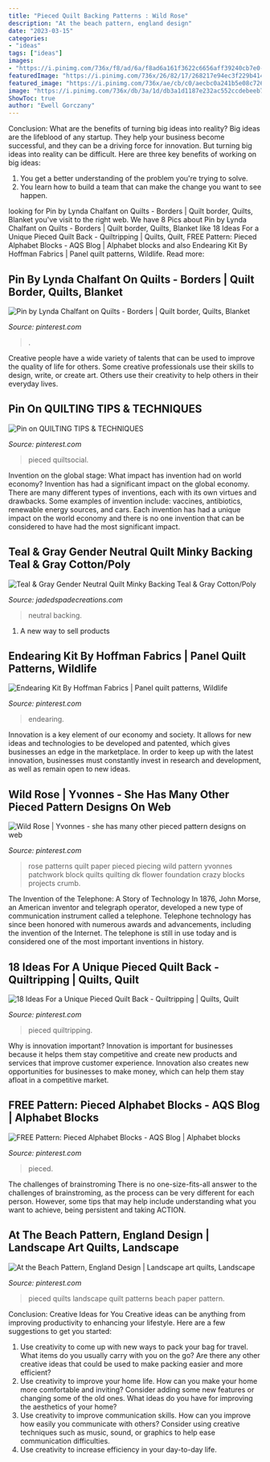 ```yaml
---
title: "Pieced Quilt Backing Patterns : Wild Rose"
description: "At the beach pattern, england design"
date: "2023-03-15"
categories:
- "ideas"
tags: ["ideas"]
images:
- "https://i.pinimg.com/736x/f8/ad/6a/f8ad6a161f3622c6656aff39240cb7e0--patchwork-quilting-quilting-ideas.jpg"
featuredImage: "https://i.pinimg.com/736x/26/82/17/268217e94ec3f229b4148c679c9f7df8.jpg"
featured_image: "https://i.pinimg.com/736x/ae/cb/c0/aecbc0a241b5e08c7262974eb1d69646.jpg"
image: "https://i.pinimg.com/736x/db/3a/1d/db3a1d1187e232ac552ccdebeeb706c0.jpg"
ShowToc: true
author: "Ewell Gorczany"
---
```



Conclusion: What are the benefits of turning big ideas into reality?
Big ideas are the lifeblood of any startup. They help your business become successful, and they can be a driving force for innovation. But turning big ideas into reality can be difficult. Here are three key benefits of working on big ideas:
1. You get a better understanding of the problem you're trying to solve.
2. You learn how to build a team that can make the change you want to see happen.

	

		
looking for Pin by Lynda Chalfant on Quilts - Borders | Quilt border, Quilts, Blanket you've visit to the right web. We have 8 Pics about Pin by Lynda Chalfant on Quilts - Borders | Quilt border, Quilts, Blanket like 18 Ideas For a Unique Pieced Quilt Back - Quiltripping | Quilts, Quilt, FREE Pattern: Pieced Alphabet Blocks - AQS Blog | Alphabet blocks and also Endearing Kit By Hoffman Fabrics | Panel quilt patterns, Wildlife. Read more:
		
    
## Pin By Lynda Chalfant On Quilts - Borders | Quilt Border, Quilts, Blanket

<img loading=lazy src="https://i.pinimg.com/736x/db/3a/1d/db3a1d1187e232ac552ccdebeeb706c0.jpg" onerror="this.onerror=null;this.src='https://tse2.mm.bing.net/th?id=OIP.frnUT-o9FB9aBl4HFS7LyAHaJ4&amp;pid=15.1';" alt="Pin by Lynda Chalfant on Quilts - Borders | Quilt border, Quilts, Blanket">

_Source: pinterest.com_

>. 

	

Creative people have a wide variety of talents that can be used to improve the quality of life for others. Some creative professionals use their skills to design, write, or create art. Others use their creativity to help others in their everyday lives.

    
## Pin On QUILTING TIPS &amp; TECHNIQUES

<img loading=lazy src="https://i.pinimg.com/736x/ae/cb/c0/aecbc0a241b5e08c7262974eb1d69646.jpg" onerror="this.onerror=null;this.src='https://tse3.mm.bing.net/th?id=OIP.MM3x3aggzGFMdjc_Ivc4lQHaN4&amp;pid=15.1';" alt="Pin on QUILTING TIPS &amp; TECHNIQUES">

_Source: pinterest.com_

>pieced quiltsocial. 

	

Invention on the global stage: What impact has invention had on world economy?
Invention has had a significant impact on the global economy. There are many different types of inventions, each with its own virtues and drawbacks. Some examples of invention include: vaccines, antibiotics, renewable energy sources, and cars. Each invention has had a unique impact on the world economy and there is no one invention that can be considered to have had the most significant impact.

    
## Teal &amp; Gray Gender Neutral Quilt Minky Backing Teal &amp; Gray Cotton/Poly

<img loading=lazy src="https://jadedspadecreations.com/wp-content/uploads/2019/08/DSC08349.jpg" onerror="this.onerror=null;this.src='https://tse4.mm.bing.net/th?id=OIP.eBOArBF0qPzC1m6TiD0UngHaJW&amp;pid=15.1';" alt="Teal &amp; Gray Gender Neutral Quilt Minky Backing Teal &amp; Gray Cotton/Poly">

_Source: jadedspadecreations.com_

>neutral backing. 

	

1. A new way to sell products

    
## Endearing Kit By Hoffman Fabrics | Panel Quilt Patterns, Wildlife

<img loading=lazy src="https://i.pinimg.com/736x/50/9a/b0/509ab0c2d4d5b144df1801f95e2e5713.jpg" onerror="this.onerror=null;this.src='https://tse1.mm.bing.net/th?id=OIP.8EncuFErpCZY_8pbb272yQHaHa&amp;pid=15.1';" alt="Endearing Kit By Hoffman Fabrics | Panel quilt patterns, Wildlife">

_Source: pinterest.com_

>endearing. 

	

Innovation is a key element of our economy and society. It allows for new ideas and technologies to be developed and patented, which gives businesses an edge in the marketplace. In order to keep up with the latest innovation, businesses must constantly invest in research and development, as well as remain open to new ideas.

    
## Wild Rose | Yvonnes - She Has Many Other Pieced Pattern Designs On Web

<img loading=lazy src="https://i.pinimg.com/736x/f8/ad/6a/f8ad6a161f3622c6656aff39240cb7e0--patchwork-quilting-quilting-ideas.jpg" onerror="this.onerror=null;this.src='https://tse4.mm.bing.net/th?id=OIP.Qx6IFa50mjllHIma14WI9QHaHX&amp;pid=15.1';" alt="Wild Rose | Yvonnes - she has many other pieced pattern designs on web">

_Source: pinterest.com_

>rose patterns quilt paper pieced piecing wild pattern yvonnes patchwork block quilts quilting dk flower foundation crazy blocks projects crumb. 

	

The Invention of the Telephone: A Story of Technology
In 1876, John Morse, an American inventor and telegraph operator, developed a new type of communication instrument called a telephone. Telephone technology has since been honored with numerous awards and advancements, including the invention of the Internet. The telephone is still in use today and is considered one of the most important inventions in history.

    
## 18 Ideas For A Unique Pieced Quilt Back - Quiltripping | Quilts, Quilt

<img loading=lazy src="https://i.pinimg.com/736x/68/d6/44/68d6446028bcc839318df5ec7dc520ed.jpg" onerror="this.onerror=null;this.src='https://tse1.mm.bing.net/th?id=OIP.mWXhntCip9o_Ux9Qx9MAcwHaE0&amp;pid=15.1';" alt="18 Ideas For a Unique Pieced Quilt Back - Quiltripping | Quilts, Quilt">

_Source: pinterest.com_

>pieced quiltripping. 

	

Why is innovation important?
Innovation is important for businesses because it helps them stay competitive and create new products and services that improve customer experience. Innovation also creates new opportunities for businesses to make money, which can help them stay afloat in a competitive market.

    
## FREE Pattern: Pieced Alphabet Blocks - AQS Blog | Alphabet Blocks

<img loading=lazy src="https://i.pinimg.com/736x/26/82/17/268217e94ec3f229b4148c679c9f7df8.jpg" onerror="this.onerror=null;this.src='https://tse4.mm.bing.net/th?id=OIP.t8K1GViLQ-S_yP7R74st0wHaHZ&amp;pid=15.1';" alt="FREE Pattern: Pieced Alphabet Blocks - AQS Blog | Alphabet blocks">

_Source: pinterest.com_

>pieced. 

	

The challenges of brainstroming
There is no one-size-fits-all answer to the challenges of brainstroming, as the process can be very different for each person. However, some tips that may help include understanding what you want to achieve, being persistent and taking ACTION.

    
## At The Beach Pattern, England Design | Landscape Art Quilts, Landscape

<img loading=lazy src="https://i.pinimg.com/736x/39/08/76/390876997773336f5bb94017f5d955d4--paper-pieced-quilts-paper-piecing.jpg" onerror="this.onerror=null;this.src='https://tse2.mm.bing.net/th?id=OIP.sHNsCa5eUTqsLKdChRdnUwHaIY&amp;pid=15.1';" alt="At the Beach Pattern, England Design | Landscape art quilts, Landscape">

_Source: pinterest.com_

>pieced quilts landscape quilt patterns beach paper pattern. 

	

Conclusion: Creative Ideas for You
Creative ideas can be anything from improving productivity to enhancing your lifestyle. Here are a few suggestions to get you started: 
1. Use creativity to come up with new ways to pack your bag for travel. What items do you usually carry with you on the go? Are there any other creative ideas that could be used to make packing easier and more efficient?
2. Use creativity to improve your home life. How can you make your home more comfortable and inviting? Consider adding some new features or changing some of the old ones. What ideas do you have for improving the aesthetics of your home? 
3. Use creativity to improve communication skills. How can you improve how easily you communicate with others? Consider using creative techniques such as music, sound, or graphics to help ease communication difficulties.
4. Use creativity to increase efficiency in your day-to-day life.

